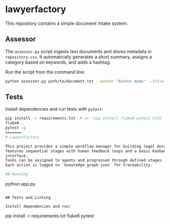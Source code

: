 
# lawyerfactory

This repository contains a simple document intake system.

## Assessor

The `assessor.py` script ingests text documents and stores metadata
in `repository.csv`. It automatically generates a short summary,
assigns a category based on keywords, and adds a hashtag.

Run the script from the command line:

```bash
python assessor.py path/to/document.txt --author "Author Name" --title "Doc Title" --date YYYY-MM-DD
```

## Tests

Install dependencies and run tests with `pytest`:

```bash
pip install -r requirements.txt  # or `pip install flake8 pytest nltk`
flake8 .
pytest -q
=======
# LawyerFactory

This project provides a simple workflow manager for building legal documents. It
features sequential stages with human feedback loops and a basic Kanban board
interface.
Tasks can be assigned to agents and progressed through defined stages.
Each action is logged to `knowledge_graph.json` for traceability.

## Running

```
python app.py
```

## Tests and Linting

Install dependencies and run:

```
pip install -r requirements.txt
flake8
pytest
```
